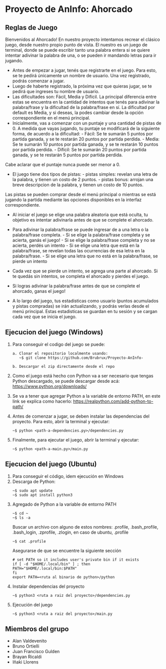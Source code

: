 # Proyecto de AnInfo: Ahorcado

## Reglas de Juego

Bienvenidos al Ahorcado! En nuestro proyecto intentamos recrear el clásico juego, desde nuestro propio punto de vista. El nuestro es un juego de terminal, donde se puede escribir tanto una palabra entera si se quiere intentar adivinar la palabra de una, o se pueden ir mandando letras para ir jugando. 

- Antes de empezar a jugar, tenés que registrarte en el juego. Para esto, se te pedirá únicamente un nombre de usuario. Una vez registrado, podrás comenzar a jugar. 
- Luego de haberte registrado, la próxima vez que quieras jugar, se te pedirá que ingreses tu nombre de usuario. 
- Las dificultades son: Fácil, Media y Difícil. La principal diferencia entre estas se encuentra en la cantidad de intentos que tenés para adivinar la palabra/frase y la dificultad de la palabra/frase en sí. La dificultad por default es Media, y si deseas, la podes cambiar desde la opción correspondiente en el menú principal.
- Inicialmente, vas a comenzar con un puntaje y una cantidad de pistas de 0. A medida que vayas jugando, tu puntaje se modificará de la siguiente forma, de acuerdo a la dificultad:
       - Fácil: Se te sumarán 5 puntos por partida ganada, y se te restarán 20 puntos por partida perdida.
       - Media: Se te sumarán 10 puntos por partida ganada, y se te restarán 10 puntos por partida perdida.
       - Difícil: Se te sumarán 20 puntos por partida ganada, y se te restarán 5 puntos por partida perdida.

Cabe aclarar que el puntaje nunca puede ser menor a 0.
- El juego tiene dos tipos de pistas:
       - pistas simples: revelan una letra de la palabra, y tienen un costo de 2 puntos.
       - pistas bonus: arrojan una breve descripcion de la palabra, y tienen un costo de 10 puntos.

Las pistas se pueden comprar desde el menú principal o mientras se está jugando la partida mediante las opciones disponibles en la interfaz correspondiente.

- Al iniciar el juego se elige una palabra aleatoria que está oculta, tu objetivo es intentar adivinarla antes de que se complete el ahorcado. 
- Para adivinar la palabra/frase se puede ingresar de a una letra o la palabra/frase completa.
       - Si se elige la palabra/frase completa y se acierta, ganás el juego!
       - Si se elige la palabra/frase completa y no se acierta, perdés un intento
       - Si se elige una letra que está en la palabra/frase, se revelan todas las ocurrencias de esa letra en la palabra/frase.
       - Si se elige una letra que no está en la palabra/frase, se pierde un intento

- Cada vez que se pierde un intento, se agrega una parte al ahorcado. Si te quedás sin intentos, se completa el ahorcado y pierdes el juego.
- Si logras adivinar la palabra/frase antes de que se complete el ahorcado, ganas el juego!
- A lo largo del juego, tus estadisticas como usuario (puntos acumulados y pistas compradas) se irán actualizando, y podrás verlas desde el menú principal. Estas estadisticas se guardan en tu sesión y se cargan cada vez que se inicia el juego.

## Ejecucion del juego (Windows)

1. Para conseguir el codigo del juego se puede:

       a. Clonar el repositorio localmente usando:
          ~$ git clone https://github.com/Brubrux/Proyecto-AnInfo-

       b. Descargar el zip directamente desde el repo

3. Como el juego está hecho con Python va a ser necesario que tengas Python descargado, se puede descargar desde acá: https://www.python.org/downloads/
4. Se va a tener que agregar Python a la variable de entorno PATH, en este link se explica como hacerlo: https://realpython.com/add-python-to-path/
5. Antes de comenzar a jugar, se deben instalar las dependencias del proyecto. Para esto, abrir la terminal y ejecutar:
   ```
   ~$ python <path-a-dependencies.py>/dependencies.py
   ```
6. Finalmente, para ejecutar el juego, abrir la terminal y ejecutar:
   ```
   ~$ python <path-a-main.py>/main.py
   ```

## Ejecucion del juego (Ubuntu)

1. Para conseguir el código, idem ejecución en Windows
2. Descarga de Python:
   ```
   ~$ sudo apt update
   ~$ sudo apt install python3
   ```
4. Agregado de Python a la variable de entorno PATH
   ```
   ~$ cd ~
   ~$ ls -a
   ```
   Buscar un archivo con alguno de estos nombres: .profile, .bash_profile, .bash_login, .zprofile, .zlogin, en caso de ubuntu, .profile
   ```
   ~$ cat .profile
   ```
   Asegurarse de que se encuentre la siguiente sección
   ```
   # set PATH so it includes user's private bin if it exists
   if [ -d "$HOME/.local/bin" ] ; then
   PATH="$HOME/.local/bin:$PATH"
   fi
   export PATH=<ruta al binario de python>/python
   ```
6. Instalar dependencias del proyecto
   ```
   ~$ python3 <ruta a raiz del proyecto>/dependencies.py
   ```
8. Ejecución del juego
   ```
   ~$ python3 <ruta a raiz del proyecto>/main.py
   ```


## Miembros del grupo
- Alan Valdevenito
- Bruno Ortielli
- Juan Francisco Gulden
- Brayan Ricaldi
- Iñaki Llorens

